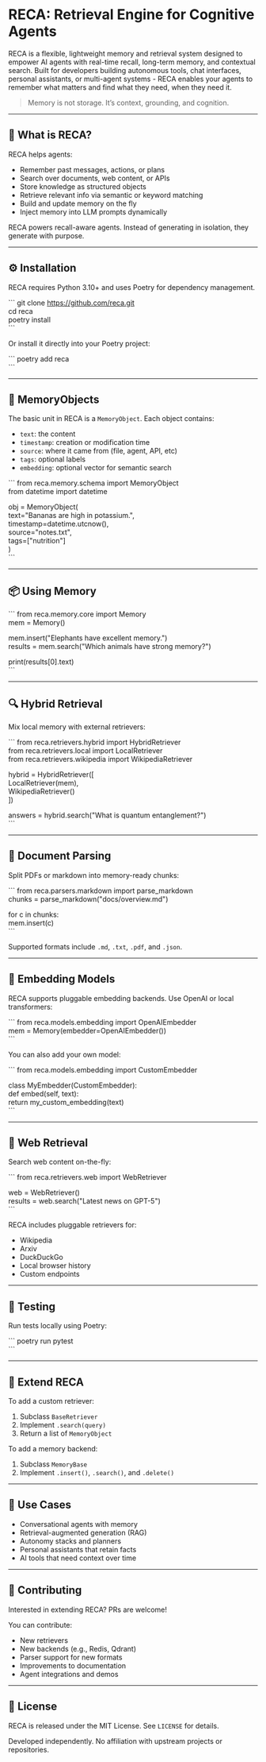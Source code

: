 # RECA: Retrieval Engine for Cognitive Agents

RECA is a flexible, lightweight memory and retrieval system designed to empower AI agents with real-time recall, long-term memory, and contextual search. Built for developers building autonomous tools, chat interfaces, personal assistants, or multi-agent systems - RECA enables your agents to remember what matters and find what they need, when they need it.

> Memory is not storage. It’s context, grounding, and cognition.

---

## 🧠 What is RECA?

RECA helps agents:

- Remember past messages, actions, or plans  
- Search over documents, web content, or APIs  
- Store knowledge as structured objects  
- Retrieve relevant info via semantic or keyword matching  
- Build and update memory on the fly  
- Inject memory into LLM prompts dynamically

RECA powers recall-aware agents. Instead of generating in isolation, they generate with purpose.

---

## ⚙️ Installation

RECA requires Python 3.10+ and uses Poetry for dependency management.

\```
git clone https://github.com/reca.git  
cd reca  
poetry install  
\```

Or install it directly into your Poetry project:

\```
poetry add reca  
\```

---

## 🧱 MemoryObjects

The basic unit in RECA is a `MemoryObject`. Each object contains:

- `text`: the content  
- `timestamp`: creation or modification time  
- `source`: where it came from (file, agent, API, etc)  
- `tags`: optional labels  
- `embedding`: optional vector for semantic search

\```
from reca.memory.schema import MemoryObject  
from datetime import datetime  

obj = MemoryObject(  
    text="Bananas are high in potassium.",  
    timestamp=datetime.utcnow(),  
    source="notes.txt",  
    tags=["nutrition"]  
)  
\```

---

## 📦 Using Memory

\```
from reca.memory.core import Memory  
mem = Memory()  

mem.insert("Elephants have excellent memory.")  
results = mem.search("Which animals have strong memory?")  

print(results[0].text)  
\```

---

## 🔍 Hybrid Retrieval

Mix local memory with external retrievers:

\```
from reca.retrievers.hybrid import HybridRetriever  
from reca.retrievers.local import LocalRetriever  
from reca.retrievers.wikipedia import WikipediaRetriever  

hybrid = HybridRetriever([  
    LocalRetriever(mem),  
    WikipediaRetriever()  
])  

answers = hybrid.search("What is quantum entanglement?")  
\```

---

## 📄 Document Parsing

Split PDFs or markdown into memory-ready chunks:

\```
from reca.parsers.markdown import parse_markdown  
chunks = parse_markdown("docs/overview.md")  

for c in chunks:  
    mem.insert(c)  
\```

Supported formats include `.md`, `.txt`, `.pdf`, and `.json`.

---

## 🧠 Embedding Models

RECA supports pluggable embedding backends. Use OpenAI or local transformers:

\```
from reca.models.embedding import OpenAIEmbedder  
mem = Memory(embedder=OpenAIEmbedder())  
\```

You can also add your own model:

\```
from reca.models.embedding import CustomEmbedder  

class MyEmbedder(CustomEmbedder):  
    def embed(self, text):  
        return my_custom_embedding(text)  
\```

---

## 📡 Web Retrieval

Search web content on-the-fly:

\```
from reca.retrievers.web import WebRetriever  

web = WebRetriever()  
results = web.search("Latest news on GPT-5")  
\```

RECA includes pluggable retrievers for:

- Wikipedia  
- Arxiv  
- DuckDuckGo  
- Local browser history  
- Custom endpoints

---

## 🧪 Testing

Run tests locally using Poetry:

\```
poetry run pytest  
\```

---

## 🧩 Extend RECA

To add a custom retriever:

1. Subclass `BaseRetriever`  
2. Implement `.search(query)`  
3. Return a list of `MemoryObject`

To add a memory backend:

1. Subclass `MemoryBase`  
2. Implement `.insert()`, `.search()`, and `.delete()`

---

## 🚀 Use Cases

- Conversational agents with memory  
- Retrieval-augmented generation (RAG)  
- Autonomy stacks and planners  
- Personal assistants that retain facts  
- AI tools that need context over time

---

## 🤝 Contributing

Interested in extending RECA? PRs are welcome!

You can contribute:

- New retrievers  
- New backends (e.g., Redis, Qdrant)  
- Parser support for new formats  
- Improvements to documentation  
- Agent integrations and demos

---

## 📜 License

RECA is released under the MIT License. See `LICENSE` for details.

Developed independently. No affiliation with upstream projects or repositories.
